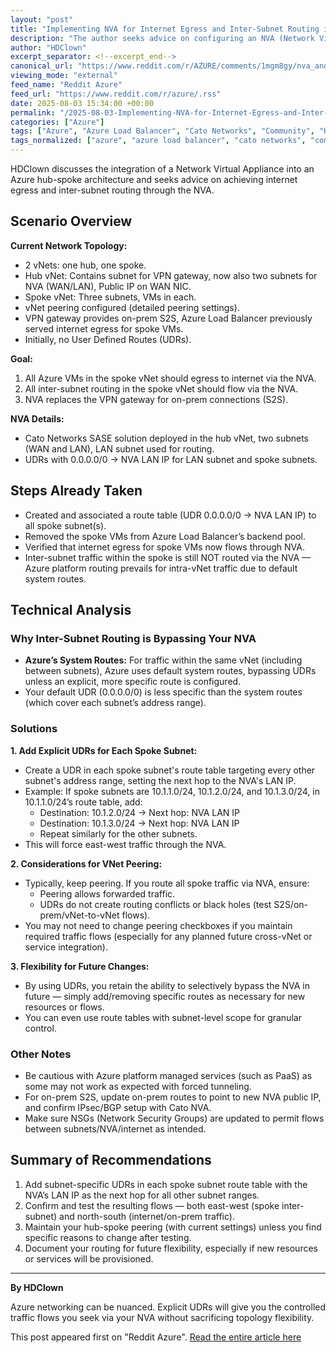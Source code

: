 ```yaml
---
layout: "post"
title: "Implementing NVA for Internet Egress and Inter-Subnet Routing in Azure Hub-Spoke Topology"
description: "The author seeks advice on configuring an NVA (Network Virtual Appliance) in an Azure hub-spoke network to direct all internet-bound and inter-subnet traffic from spoke VMs through the NVA, replacing the existing VPN gateway. The discussion focuses on route table configurations, UDRs, peering settings, and preserving future architectural flexibility."
author: "HDClown"
excerpt_separator: <!--excerpt_end-->
canonical_url: "https://www.reddit.com/r/AZURE/comments/1mgm8gy/nva_and_vnet_routing/"
viewing_mode: "external"
feed_name: "Reddit Azure"
feed_url: "https://www.reddit.com/r/azure/.rss"
date: 2025-08-03 15:34:00 +00:00
permalink: "/2025-08-03-Implementing-NVA-for-Internet-Egress-and-Inter-Subnet-Routing-in-Azure-Hub-Spoke-Topology.html"
categories: ["Azure"]
tags: ["Azure", "Azure Load Balancer", "Cato Networks", "Community", "Hub Spoke Topology", "Inter Subnet Routing", "Internet Egress", "LAN/WAN", "Network Virtual Appliance", "Public IP", "Route Tables", "SASE", "UDR", "Vnet Peering", "VPN Gateway"]
tags_normalized: ["azure", "azure load balancer", "cato networks", "community", "hub spoke topology", "inter subnet routing", "internet egress", "lan slash wan", "network virtual appliance", "public ip", "route tables", "sase", "udr", "vnet peering", "vpn gateway"]
---
```


HDClown discusses the integration of a Network Virtual Appliance into an Azure hub-spoke architecture and seeks advice on achieving internet egress and inter-subnet routing through the NVA.<!--excerpt_end-->

## Scenario Overview

**Current Network Topology:**

- 2 vNets: one hub, one spoke.
- Hub vNet: Contains subnet for VPN gateway, now also two subnets for NVA (WAN/LAN), Public IP on WAN NIC.
- Spoke vNet: Three subnets, VMs in each.
- vNet peering configured (detailed peering settings).
- VPN gateway provides on-prem S2S, Azure Load Balancer previously served internet egress for spoke VMs.
- Initially, no User Defined Routes (UDRs).

**Goal:**

1. All Azure VMs in the spoke vNet should egress to internet via the NVA.
2. All inter-subnet routing in the spoke vNet should flow via the NVA.
3. NVA replaces the VPN gateway for on-prem connections (S2S).

**NVA Details:**

- Cato Networks SASE solution deployed in the hub vNet, two subnets (WAN and LAN), LAN subnet used for routing.
- UDRs with 0.0.0.0/0 → NVA LAN IP for LAN subnet and spoke subnets.

## Steps Already Taken

- Created and associated a route table (UDR 0.0.0.0/0 → NVA LAN IP) to all spoke subnet(s).
- Removed the spoke VMs from Azure Load Balancer’s backend pool.
- Verified that internet egress for spoke VMs now flows through NVA.
- Inter-subnet traffic within the spoke is still NOT routed via the NVA — Azure platform routing prevails for intra-vNet traffic due to default system routes.

## Technical Analysis

### Why Inter-Subnet Routing is Bypassing Your NVA

- **Azure’s System Routes:** For traffic within the same vNet (including between subnets), Azure uses default system routes, bypassing UDRs unless an explicit, more specific route is configured.
- Your default UDR (0.0.0.0/0) is less specific than the system routes (which cover each subnet’s address range).

### Solutions

**1. Add Explicit UDRs for Each Spoke Subnet:**  

- Create a UDR in each spoke subnet's route table targeting every other subnet's address range, setting the next hop to the NVA's LAN IP.
- Example: If spoke subnets are 10.1.1.0/24, 10.1.2.0/24, and 10.1.3.0/24, in 10.1.1.0/24’s route table, add:
  - Destination: 10.1.2.0/24 → Next hop: NVA LAN IP
  - Destination: 10.1.3.0/24 → Next hop: NVA LAN IP
  - Repeat similarly for the other subnets.
- This will force east-west traffic through the NVA.

**2. Considerations for VNet Peering:**

- Typically, keep peering. If you route all spoke traffic via NVA, ensure:
  - Peering allows forwarded traffic.
  - UDRs do not create routing conflicts or black holes (test S2S/on-prem/vNet-to-vNet flows).
- You may not need to change peering checkboxes if you maintain required traffic flows (especially for any planned future cross-vNet or service integration).

**3. Flexibility for Future Changes:**

- By using UDRs, you retain the ability to selectively bypass the NVA in future — simply add/removing specific routes as necessary for new resources or flows.
- You can even use route tables with subnet-level scope for granular control.

### Other Notes

- Be cautious with Azure platform managed services (such as PaaS) as some may not work as expected with forced tunneling.
- For on-prem S2S, update on-prem routes to point to new NVA public IP, and confirm IPsec/BGP setup with Cato NVA.
- Make sure NSGs (Network Security Groups) are updated to permit flows between subnets/NVA/internet as intended.

## Summary of Recommendations

1. Add subnet-specific UDRs in each spoke subnet route table with the NVA’s LAN IP as the next hop for all other subnet ranges.
2. Confirm and test the resulting flows — both east-west (spoke inter-subnet) and north-south (internet/on-prem traffic).
3. Maintain your hub-spoke peering (with current settings) unless you find specific reasons to change after testing.
4. Document your routing for future flexibility, especially if new resources or services will be provisioned.

---

**By HDClown**

Azure networking can be nuanced. Explicit UDRs will give you the controlled traffic flows you seek via your NVA without sacrificing topology flexibility.

This post appeared first on "Reddit Azure". [Read the entire article here](https://www.reddit.com/r/AZURE/comments/1mgm8gy/nva_and_vnet_routing/)
